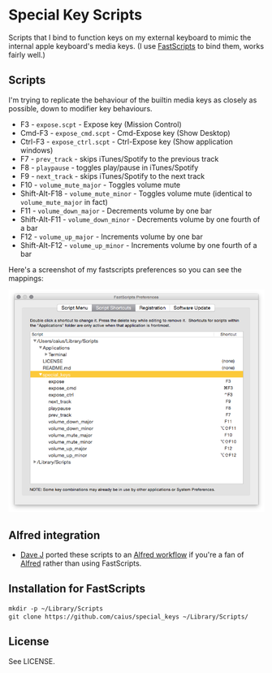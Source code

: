 # Special Key Scripts

Scripts that I bind to function keys on my external keyboard to mimic the internal apple keyboard's media keys. (I use [FastScripts](http://www.red-sweater.com/fastscripts/) to bind them, works fairly well.)

## Scripts

I'm trying to replicate the behaviour of the builtin media keys as closely as possible, down to modifier key behaviours.

* F3 - `expose.scpt` - Expose key (Mission Control)
* Cmd-F3 - `expose_cmd.scpt` - Cmd-Expose key (Show Desktop)
* Ctrl-F3 - `expose_ctrl.scpt` - Ctrl-Expose key (Show application windows)
* F7 - `prev_track` - skips iTunes/Spotify to the previous track
* F8 - `playpause` - toggles play/pause in iTunes/Spotify
* F9 - `next_track` - skips iTunes/Spotify to the next track
* F10 - `volume_mute_major` - Toggles volume mute
* Shift-Alt-F18 - `volume_mute_minor` - Toggles volume mute (identical to `volume_mute_major` in fact)
* F11 - `volume_down_major` - Decrements volume by one bar
* Shift-Alt-F11 - `volume_down_minor` - Decrements volume by one fourth of a bar
* F12 - `volume_up_major` - Increments volume by one bar
* Shift-Alt-F12 - `volume_up_minor` - Increments volume by one fourth of a bar

Here's a screenshot of my fastscripts preferences so you can see the mappings:

![](fastscripts-preferences.png)

## Alfred integration

* [Dave J](http://dvj.me.uk) ported these scripts to an [Alfred workflow](https://github.com/dvjones89/alfred-media-keys) if you're a fan of [Alfred](http://www.alfredapp.com) rather than using FastScripts.

## Installation for FastScripts

    mkdir -p ~/Library/Scripts
    git clone https://github.com/caius/special_keys ~/Library/Scripts/

## License

See LICENSE.

